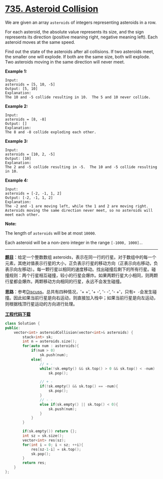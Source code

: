 # [735. Asteroid Collision](https://leetcode.com/problems/asteroid-collision/)

We are given an array `asteroids` of integers representing asteroids in a row.

For each asteroid, the absolute value represents its size, and the sign represents its direction (positive meaning right, negative meaning left). Each asteroid moves at the same speed.

Find out the state of the asteroids after all collisions. If two asteroids meet, the smaller one will explode. If both are the same size, both will explode. Two asteroids moving in the same direction will never meet.

**Example 1:**

```
Input:
asteroids = [5, 10, -5]
Output: [5, 10]
Explanation:
The 10 and -5 collide resulting in 10.  The 5 and 10 never collide.
```

**Example 2:**

```
Input:
asteroids = [8, -8]
Output: []
Explanation:
The 8 and -8 collide exploding each other.
```

**Example 3:**

```
Input:
asteroids = [10, 2, -5]
Output: [10]
Explanation:
The 2 and -5 collide resulting in -5.  The 10 and -5 collide resulting in 10.
```

**Example 4:**

```
Input:
asteroids = [-2, -1, 1, 2]
Output: [-2, -1, 1, 2]
Explanation:
The -2 and -1 are moving left, while the 1 and 2 are moving right.
Asteroids moving the same direction never meet, so no asteroids will meet each other.
```

**Note:**

The length of `asteroids` will be at most `10000`.

Each asteroid will be a non-zero integer in the range `[-1000, 1000].`.

-----

**[题目](https://leetcode-cn.com/problems/asteroid-collision)**：给定一个整数数组 asteroids，表示在同一行的行星。对于数组中的每一个元素，其绝对值表示行星的大小，正负表示行星的移动方向（正表示向右移动，负表示向左移动）。每一颗行星以相同的速度移动。找出碰撞后剩下的所有行星。碰撞规则：两个行星相互碰撞，较小的行星会爆炸。如果两颗行星大小相同，则两颗行星都会爆炸。两颗移动方向相同的行星，永远不会发生碰撞。

**思路**：参考[Discuss](https://leetcode.com/problems/asteroid-collision/discuss/109694/JavaC++-Clean-Code/120966)。总共有四种情况，'+ +', '+ -', '- -', '- +'，只有`+ -`会发生碰撞。因此如果当前行星是向右运动，则直接加入栈中；如果当前行星是向左运动，则根据栈顶行星运动的方向进行处理。

[**工程代码下载**](https://github.com/shenkh/leetcode)

```cpp
class Solution {
public:
    vector<int> asteroidCollision(vector<int>& asteroids) {
        stack<int> sk;
        int n = asteroids.size();
        for(auto num : asteroids){
            if(num > 0)
                sk.push(num);
            else{
                // + -
                while(!sk.empty() && sk.top() > 0 && sk.top() < -num)
                    sk.pop();

                // + -
                if(!sk.empty() && sk.top() == -num){
                    sk.pop();
                }
                // - -
                else if(sk.empty() || sk.top() < 0){
                    sk.push(num);
                }
            }
        }

        if(sk.empty()) return {};
        int sz = sk.size();
        vector<int> res(sz);
        for(int i = 0; i < sz; ++i){
            res[sz-1-i] = sk.top();
            sk.pop();
        }
        return res;
    }
};
```
